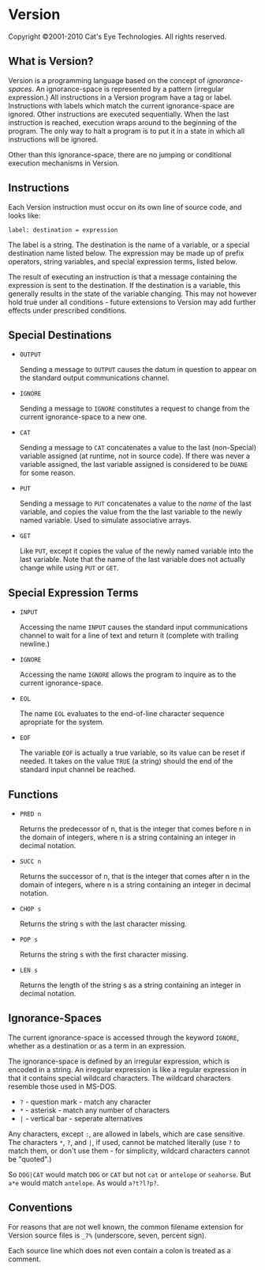 Version
=======

Copyright ©2001-2010 Cat's Eye Technologies. All rights reserved.

What is Version?
----------------

Version is a programming language based on the concept of
*ignorance-spaces*. An ignorance-space is represented by a pattern
(irregular expression.) All instructions in a Version program have a tag
or label. Instructions with labels which match the current
ignorance-space are ignored. Other instructions are executed
sequentially. When the last instruction is reached, execution wraps
around to the beginning of the program. The only way to halt a program
is to put it in a state in which all instructions will be ignored.

Other than this ignorance-space, there are no jumping or conditional
execution mechanisms in Version.

Instructions
------------

Each Version instruction must occur on its own line of source code, and
looks like:

    label: destination = expression

The label is a string. The destination is the name of a variable, or a
special destination name listed below. The expression may be made up of
prefix operators, string variables, and special expression terms, listed
below.

The result of executing an instruction is that a message containing the
expression is sent to the destination. If the destination is a variable,
this generally results in the state of the variable changing. This may
not however hold true under all conditions - future extensions to
Version may add further effects under prescribed conditions.

Special Destinations
--------------------

-   `OUTPUT`

    Sending a message to `OUTPUT` causes the datum in question to appear
    on the standard output communications channel.

-   `IGNORE`

    Sending a message to `IGNORE` constitutes a request to change from the
    current ignorance-space to a new one.

-   `CAT`

    Sending a message to `CAT` concatenates a value to the last
    (non-Special) variable assigned (at runtime, not in source code). If
    there was never a variable assigned, the last variable assigned is
    considered to be `DUANE` for some reason.

-   `PUT`

    Sending a message to `PUT` concatenates a value to the *name* of the
    last variable, and copies the value from the the last variable to
    the newly named variable. Used to simulate associative arrays.

-   `GET`

    Like `PUT`, except it copies the value of the newly named variable
    into the last variable. Note that the name of the last variable does
    not actually change while using `PUT` or `GET`.

Special Expression Terms
------------------------

-   `INPUT`

    Accessing the name `INPUT` causes the standard input communications
    channel to wait for a line of text and return it (complete with
    trailing newline.)

-   `IGNORE`

    Accessing the name `IGNORE` allows the program to inquire as to the
    current ignorance-space.

-   `EOL`

    The name `EOL` evaluates to the end-of-line character sequence
    apropriate for the system.

-   `EOF`

    The variable `EOF` is actually a true variable, so its value can be
    reset if needed. It takes on the value `TRUE` (a string) should the
    end of the standard input channel be reached.

Functions
---------

-   `PRED n`

    Returns the predecessor of n, that is the integer that comes before
    n in the domain of integers, where n is a string containing an
    integer in decimal notation.

-   `SUCC n`

    Returns the successor of n, that is the integer that comes after n
    in the domain of integers, where n is a string containing an integer
    in decimal notation.

-   `CHOP s`

    Returns the string s with the last character missing.

-   `POP s`

    Returns the string s with the first character missing.

-   `LEN s`

    Returns the length of the string s as a string containing an integer
    in decimal notation.

Ignorance-Spaces
----------------

The current ignorance-space is accessed through the keyword `IGNORE`,
whether as a destination or as a term in an expression.

The ignorance-space is defined by an irregular expression, which is
encoded in a string. An irregular expression is like a regular
expression in that it contains special wildcard characters. The wildcard
characters resemble those used in MS-DOS.

-   `?` - question mark - match any character
-   `*` - asterisk - match any number of characters
-   `|` - vertical bar - seperate alternatives

Any characters, except `:`, are allowed in labels, which are case
sensitive. The characters `*`, `?`, and `|`, if used, cannot be matched
literally (use `?` to match them, or don't use them - for simplicity,
wildcard characters cannot be "quoted".)

So `DOG|CAT` would match `DOG` or `CAT` but not `cat` or `antelope` or
`seahorse`. But `a*e` would match `antelope`. As would `a?t?l?p?`.

Conventions
-----------

For reasons that are not well known, the common filename extension for
Version source files is `_7%` (underscore, seven, percent sign).

Each source line which does not even contain a colon is treated as a
comment.
